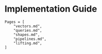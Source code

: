 # Implementation Guide

```@contents
Pages = [
    "vectors.md",
    "queries.md",
    "shapes.md",
    "pipelines.md",
    "lifting.md",
]
```
